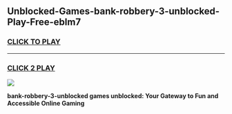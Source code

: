 
## Unblocked-Games-bank-robbery-3-unblocked-Play-Free-eblm7
<h3>
<a href="https://premium76.site?title=bank-robbery-3-unblocked&ref=12A">CLICK TO PLAY</a></h3>
<hr>

<h3>
<a href="https://premium76.site?title=bank-robbery-3-unblocked&ref=12A">CLICK 2 PLAY</a>
  
</h3>

<a href="https://premium76.site?title=bank-robbery-3-unblocked&ref=12A"><img src="https://clearcache.store/games.png"></a>


**bank-robbery-3-unblocked games unblocked: Your Gateway to Fun and Accessible Online Gaming**
